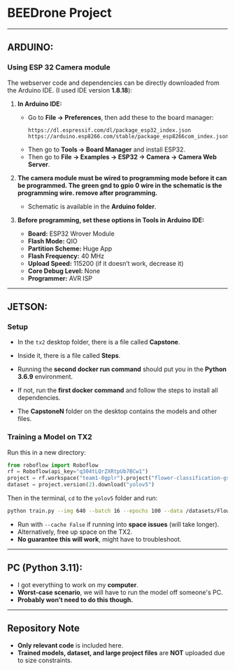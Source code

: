 # BEEDrone Project

---

## **ARDUINO:**

### Using ESP 32 Camera module  

The webserver code and dependencies can be directly downloaded from the Arduino IDE. (I used IDE version **1.8.18**):  

1. **In Arduino IDE:**  
   - Go to **File → Preferences**, then add these to the board manager:  
     ```
     https://dl.espressif.com/dl/package_esp32_index.json
     https://arduino.esp8266.com/stable/package_esp8266com_index.json
     ```
   - Then go to **Tools → Board Manager** and install ESP32.  
   - Then go to **File → Examples → ESP32 → Camera → Camera Web Server**.  

2. **The camera module must be wired to programming mode before it can be programmed. The green gnd to gpio 0 wire in the schematic is the programming wire. remove after programming.**  
   - Schematic is available in the **Arduino folder**.  

3. **Before programming, set these options in Tools in Arduino IDE:**  
   - **Board:** ESP32 Wrover Module  
   - **Flash Mode:** QIO  
   - **Partition Scheme:** Huge App  
   - **Flash Frequency:** 40 MHz  
   - **Upload Speed:** 115200 (if it doesn’t work, decrease it)  
   - **Core Debug Level:** None  
   - **Programmer:** AVR ISP  

---

## **JETSON:**

### **Setup**  
- In the `tx2` desktop folder, there is a file called **Capstone**.  
- Inside it, there is a file called **Steps**.  
- Running the **second docker run command** should put you in the **Python 3.6.9** environment.  
- If not, run the **first docker command** and follow the steps to install all dependencies.  

- The **CapstoneN** folder on the desktop contains the models and other files.  

### **Training a Model on TX2**  

Run this in a new directory:  

```python
from roboflow import Roboflow
rf = Roboflow(api_key="q304tLQrZXRtpUb7BCw1")
project = rf.workspace("team1-0gplr").project("flower-classification-gsskn")
dataset = project.version(2).download("yolov5")
```

Then in the terminal, `cd` to the `yolov5` folder and run:  

```sh
python train.py --img 640 --batch 16 --epochs 100 --data /datasets/Flower-Classification-2/data.yaml --weights yolov5s.pt
```

- Run with `--cache False` if running into **space issues** (will take longer).  
- Alternatively, free up space on the TX2.  
- **No guarantee this will work**, might have to troubleshoot.  

---

## **PC (Python 3.11):**  

- I got everything to work on my **computer**.  
- **Worst-case scenario**, we will have to run the model off someone's PC.  
- **Probably won’t need to do this though.**  

---

## **Repository Note**  

- **Only relevant code** is included here.  
- **Trained models, dataset, and large project files** are **NOT** uploaded due to size constraints.  


